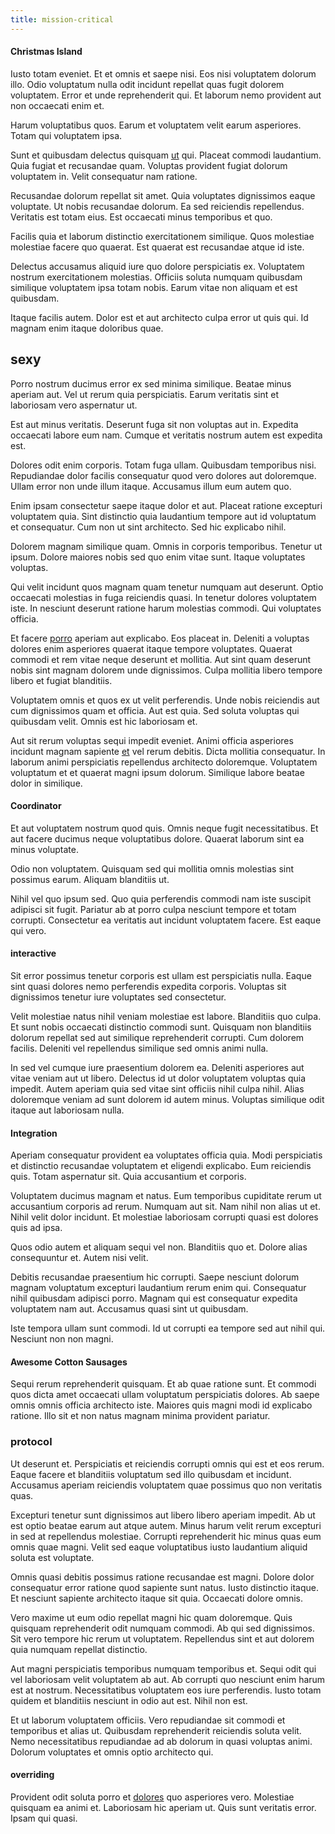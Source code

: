 ```yaml
---
title: mission-critical
---
```


#### Christmas Island

Iusto totam eveniet. Et et omnis et saepe nisi. Eos nisi voluptatem dolorum illo. Odio voluptatum nulla odit incidunt repellat quas fugit dolorem voluptatem. Error et unde reprehenderit qui. Et laborum nemo provident aut non occaecati enim et.

Harum voluptatibus quos. Earum et voluptatem velit earum asperiores. Totam qui voluptatem ipsa.

Sunt et quibusdam delectus quisquam [ut](/dolore/et/river_mission_critical.md) qui. Placeat commodi laudantium. Quia fugiat et recusandae quam. Voluptas provident fugiat dolorum voluptatem in. Velit consequatur nam ratione.

Recusandae dolorum repellat sit amet. Quia voluptates dignissimos eaque voluptate. Ut nobis recusandae dolorum. Ea sed reiciendis repellendus. Veritatis est totam eius. Est occaecati minus temporibus et quo.

Facilis quia et laborum distinctio exercitationem similique. Quos molestiae molestiae facere quo quaerat. Est quaerat est recusandae atque id iste.

Delectus accusamus aliquid iure quo dolore perspiciatis ex. Voluptatem nostrum exercitationem molestias. Officiis soluta numquam quibusdam similique voluptatem ipsa totam nobis. Earum vitae non aliquam et est quibusdam.

Itaque facilis autem. Dolor est et aut architecto culpa error ut quis qui. Id magnam enim itaque doloribus quae.

## sexy

Porro nostrum ducimus error ex sed minima similique. Beatae minus aperiam aut. Vel ut rerum quia perspiciatis. Earum veritatis sint et laboriosam vero aspernatur ut.

Est aut minus veritatis. Deserunt fuga sit non voluptas aut in. Expedita occaecati labore eum nam. Cumque et veritatis nostrum autem est expedita est.

Dolores odit enim corporis. Totam fuga ullam. Quibusdam temporibus nisi. Repudiandae dolor facilis consequatur quod vero dolores aut doloremque. Ullam error non unde illum itaque. Accusamus illum eum autem quo.

Enim ipsam consectetur saepe itaque dolor et aut. Placeat ratione excepturi voluptatem quia. Sint distinctio quia laudantium tempore aut id voluptatum et consequatur. Cum non ut sint architecto. Sed hic explicabo nihil.

Dolorem magnam similique quam. Omnis in corporis temporibus. Tenetur ut ipsum. Dolore maiores nobis sed quo enim vitae sunt. Itaque voluptates voluptas.

Qui velit incidunt quos magnam quam tenetur numquam aut deserunt. Optio occaecati molestias in fuga reiciendis quasi. In tenetur dolores voluptatem iste. In nesciunt deserunt ratione harum molestias commodi. Qui voluptates officia.

Et facere [porro](/facere/saint_lucia.md) aperiam aut explicabo. Eos placeat in. Deleniti a voluptas dolores enim asperiores quaerat itaque tempore voluptates. Quaerat commodi et rem vitae neque deserunt et mollitia. Aut sint quam deserunt nobis sint magnam dolorem unde dignissimos. Culpa mollitia libero tempore libero et fugiat blanditiis.

Voluptatem omnis et quos ex ut velit perferendis. Unde nobis reiciendis aut cum dignissimos quam et officia. Aut est quia. Sed soluta voluptas qui quibusdam velit. Omnis est hic laboriosam et.

Aut sit rerum voluptas sequi impedit eveniet. Animi officia asperiores incidunt magnam sapiente [et](/facere/temporibus/consequatur/qui/cuban_peso_rustic_program.md) vel rerum debitis. Dicta mollitia consequatur. In laborum animi perspiciatis repellendus architecto doloremque. Voluptatem voluptatum et et quaerat magni ipsum dolorum. Similique labore beatae dolor in similique.

#### Coordinator

Et aut voluptatem nostrum quod quis. Omnis neque fugit necessitatibus. Et aut facere ducimus neque voluptatibus dolore. Quaerat laborum sint ea minus voluptate.

Odio non voluptatem. Quisquam sed qui mollitia omnis molestias sint possimus earum. Aliquam blanditiis ut.

Nihil vel quo ipsum sed. Quo quia perferendis commodi nam iste suscipit adipisci sit fugit. Pariatur ab at porro culpa nesciunt tempore et totam corrupti. Consectetur ea veritatis aut incidunt voluptatem facere. Est eaque qui vero.

#### interactive

Sit error possimus tenetur corporis est ullam est perspiciatis nulla. Eaque sint quasi dolores nemo perferendis expedita corporis. Voluptas sit dignissimos tenetur iure voluptates sed consectetur.

Velit molestiae natus nihil veniam molestiae est labore. Blanditiis quo culpa. Et sunt nobis occaecati distinctio commodi sunt. Quisquam non blanditiis dolorum repellat sed aut similique reprehenderit corrupti. Cum dolorem facilis. Deleniti vel repellendus similique sed omnis animi nulla.

In sed vel cumque iure praesentium dolorem ea. Deleniti asperiores aut vitae veniam aut ut libero. Delectus id ut dolor voluptatem voluptas quia impedit. Autem aperiam quia sed vitae sint officiis nihil culpa nihil. Alias doloremque veniam ad sunt dolorem id autem minus. Voluptas similique odit itaque aut laboriosam nulla.

#### Integration

Aperiam consequatur provident ea voluptates officia quia. Modi perspiciatis et distinctio recusandae voluptatem et eligendi explicabo. Eum reiciendis quis. Totam aspernatur sit. Quia accusantium et corporis.

Voluptatem ducimus magnam et natus. Eum temporibus cupiditate rerum ut accusantium corporis ad rerum. Numquam aut sit. Nam nihil non alias ut et. Nihil velit dolor incidunt. Et molestiae laboriosam corrupti quasi est dolores quis ad ipsa.

Quos odio autem et aliquam sequi vel non. Blanditiis quo et. Dolore alias consequuntur et. Autem nisi velit.

Debitis recusandae praesentium hic corrupti. Saepe nesciunt dolorum magnam voluptatum excepturi laudantium rerum enim qui. Consequatur nihil quibusdam adipisci porro. Magnam qui est consequatur expedita voluptatem nam aut. Accusamus quasi sint ut quibusdam.

Iste tempora ullam sunt commodi. Id ut corrupti ea tempore sed aut nihil qui. Nesciunt non non magni.

#### Awesome Cotton Sausages

Sequi rerum reprehenderit quisquam. Et ab quae ratione sunt. Et commodi quos dicta amet occaecati ullam voluptatum perspiciatis dolores. Ab saepe omnis omnis officia architecto iste. Maiores quis magni modi id explicabo ratione. Illo sit et non natus magnam minima provident pariatur.

### protocol

Ut deserunt et. Perspiciatis et reiciendis corrupti omnis qui est et eos rerum. Eaque facere et blanditiis voluptatum sed illo quibusdam et incidunt. Accusamus aperiam reiciendis voluptatem quae possimus quo non veritatis quas.

Excepturi tenetur sunt dignissimos aut libero libero aperiam impedit. Ab ut est optio beatae earum aut atque autem. Minus harum velit rerum excepturi in sed at repellendus molestiae. Corrupti reprehenderit hic minus quas eum omnis quae magni. Velit sed eaque voluptatibus iusto laudantium aliquid soluta est voluptate.

Omnis quasi debitis possimus ratione recusandae est magni. Dolore dolor consequatur error ratione quod sapiente sunt natus. Iusto distinctio itaque. Et nesciunt sapiente architecto itaque sit quia. Occaecati dolore omnis.

Vero maxime ut eum odio repellat magni hic quam doloremque. Quis quisquam reprehenderit odit numquam commodi. Ab qui sed dignissimos. Sit vero tempore hic rerum ut voluptatem. Repellendus sint et aut dolorem quia numquam repellat distinctio.

Aut magni perspiciatis temporibus numquam temporibus et. Sequi odit qui vel laboriosam velit voluptatem ab aut. Ab corrupti quo nesciunt enim harum est at nostrum. Necessitatibus voluptatem eos iure perferendis. Iusto totam quidem et blanditiis nesciunt in odio aut est. Nihil non est.

Et ut laborum voluptatem officiis. Vero repudiandae sit commodi et temporibus et alias ut. Quibusdam reprehenderit reiciendis soluta velit. Nemo necessitatibus repudiandae ad ab dolorum in quasi voluptas animi. Dolorum voluptates et omnis optio architecto qui.

#### overriding

Provident odit soluta porro et [dolores](/facere/temporibus/consequatur/qui/path_crossroad_refined_soft_table.md) quo asperiores vero. Molestiae quisquam ea animi et. Laboriosam hic aperiam ut. Quis sunt veritatis error. Ipsam qui quasi.
